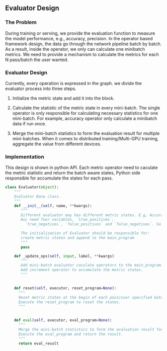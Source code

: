 ## Evaluator Design

### The Problem

During training or serving, we provide the evaluation function to measure the model performance, e.g., accuracy, precision. In the operator based framework design, the data go through the network pipeline batch by batch. As a result, inside the operator, we only can calculate one minibatch metrics. We need to provide a mechanism to calculate the metrics for each N pass/batch the user wanted.

### Evaluator Design
Currently, every operation is expressed in the graph. we divide the evaluator process into three steps.

1. Initialize the metric state and add it into the block.

2. Calculate the statistic of the metric state in every mini-batch. The single operator is only responsible for calculating necessary statistics for one mini-batch. For example, accuracy operator only calculate a minibatch data if run once.


3. Merge the mini-batch statistics to form the evaluation result for multiple mini-batches. When it comes to distributed training/Multi-GPU training, aggregate the value from different devices.

### Implementation
This design is shown in python API. 
Each metric operator need to caculate the metric statistic and return the batch aware states, Python side responsible for accumulate the states for each pass. 

    
```python
class Evaluator(object):
    """
    Evaluator Base class.
    """
    def __init__(self, name, **kwargs):
       """
       Different evaluator may has different metric states. E.g, Accuracy need two variables, total and right sample counts.
       Auc need four variables, `true_positives`,
         `true_negatives`, `false_positives` and `false_negatives`. So every evaluator should create its needed variables and append to main_program

       The initialization of Evaluator should be responsible for:
       create metric states and append to the main_program
       """ 
       pass

    def _update_ops(self, input, label, **kwargs)
       """
       Add mini-batch evaluator caculate operators to the main_program.
       Add increment operator to accumulate the metric states.
       """
    

    def reset(self, executor, reset_program=None):
      """
      Reset metric states at the begin of each pass/user specified batch number.
      Execute the reset_program to reset the states.
      """
      

    def eval(self, executor, eval_program=None):
      """
      Merge the mini-batch statistics to form the evaluation result for multiple mini-batches.
      Execute the eval_program and return the result.
      """
      return eval_result
```
